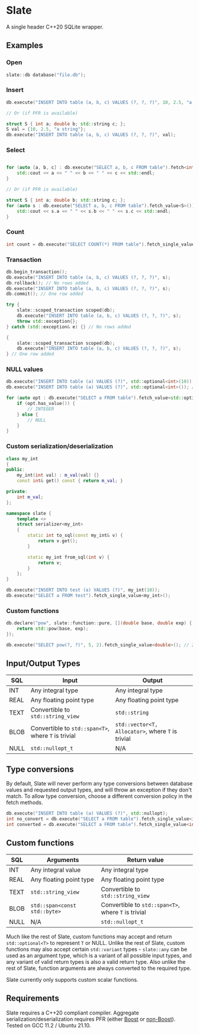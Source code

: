 # Slate

A single header C++20 SQLite wrapper.

## Examples

### Open

```cpp
slate::db database("file.db");
```

### Insert

```cpp
db.execute("INSERT INTO table (a, b, c) VALUES (?, ?, ?)", 10, 2.5, "a string");

// Or (if PFR is available)

struct S { int a; double b; std::string c; };
S val = {10, 2.5, "a string"};
db.execute("INSERT INTO table (a, b, c) VALUES (?, ?, ?)", val);
```

### Select

```cpp

for (auto [a, b, c] : db.execute("SELECT a, b, c FROM table").fetch<int, double, std::string>()) {
    std::cout << a << " " << b << " " << c << std::endl;
}

// Or (if PFR is available)

struct S { int a; double b; std::string c; };
for (auto s : db.execute("SELECT a, b, c FROM table").fetch_value<S>()) {
    std::cout << s.a << " " << s.b << " " << s.c << std::endl;
}
```

### Count

```cpp
int count = db.execute("SELECT COUNT(*) FROM table").fetch_single_value<int>();
```

### Transaction

```cpp
db.begin_transaction();
db.execute("INSERT INTO table (a, b, c) VALUES (?, ?, ?)", s);
db.rollback(); // No rows added
db.execute("INSERT INTO table (a, b, c) VALUES (?, ?, ?)", s);
db.commit(); // One row added

try {
    slate::scoped_transaction scoped(db);
    db.execute("INSERT INTO table (a, b, c) VALUES (?, ?, ?)", s);
    throw std::exception{};
} catch (std::exception& e) {} // No rows added

{
    slate::scoped_transaction scoped(db);
    db.execute("INSERT INTO table (a, b, c) VALUES (?, ?, ?)", s);
} // One row added
```

### NULL values

```cpp
db.execute("INSERT INTO table (a) VALUES (?)", std::optional<int>(10)); // Inserts INTEGER
db.execute("INSERT INTO table (a) VALUES (?)", std::optional<int>()); // Inserts NULL

for (auto opt : db.execute("SELECT a FROM table").fetch_value<std::optional<int>>()) {
    if (opt.has_value()) {
        // INTEGER
    } else {
        // NULL
    }
}
```

### Custom serialization/deserialization

```cpp
class my_int
{
public:
    my_int(int val) : m_val(val) {}
    const int& get() const { return m_val; }

private:
    int m_val;
};

namespace slate {
    template <>
    struct serializer<my_int>
    {
        static int to_sql(const my_int& v) {
            return v.get();
        }

        static my_int from_sql(int v) {
            return v;
        }
    };
}

db.execute("INSERT INTO test (a) VALUES (?)", my_int(10));
db.execute("SELECT a FROM test").fetch_single_value<my_int>();
```

### Custom functions

```cpp
db.declare("pow", slate::function::pure, [](double base, double exp) {
    return std::pow(base, exp);
});

db.execute("SELECT pow(?, ?)", 5, 2).fetch_single_value<double>(); // 25.0
```

## Input/Output Types

| SQL  | Input                                               | Output                                            |
|------|-----------------------------------------------------|---------------------------------------------------|
| INT  | Any integral type                                   | Any integral type                                 |
| REAL | Any floating point type                             | Any floating point type                           |
| TEXT | Convertible to `std::string_view`                   | `std::string`                                     |
| BLOB | Convertible to `std::span<T>`, where `T` is trivial | `std::vector<T, Allocator>`, where `T` is trivial |
| NULL | `std::nullopt_t`                                    | N/A                                               |

## Type conversions

By default, Slate will never perform any type conversions between database values and requested output types, and will throw an exception if they don't match. To allow type conversion, choose a different conversion policy in the fetch methods.

```cpp
db.execute("INSERT INTO table (a) VALUES (?)", std::nullopt);
int no_convert = db.execute("SELECT a FROM table").fetch_single_value<int>(); // Throws
int converted = db.execute("SELECT a FROM table").fetch_single_value<int>(slate::convert::on); // 0
```

## Custom functions

| SQL  | Arguments                    | Return value                                        |
|------|------------------------------|-----------------------------------------------------|
| INT  | Any integral value           | Any integral type                                   |
| REAL | Any floating point type      | Any floating point type                             |
| TEXT | `std::string_view`           | Convertible to `std::string_view`                   |
| BLOB | `std::span<const std::byte>` | Convertible to `std::span<T>`, where `T` is trivial |
| NULL | N/A                          | `std::nullopt_t`                                    |

Much like the rest of Slate, custom functions may accept and return `std::optional<T>` to represent `T` or NULL. Unlike the rest of Slate, custom functions may also accept certain `std::variant` types - `slate::any` can be used as an argument type, which is a variant of all possible input types, and any variant of valid return types is also a valid return type. Also unlike the rest of Slate, function arguments are always converted to the required type.

Slate currently only supports custom scalar functions.

## Requirements

Slate requires a C++20 compliant compiler. Aggregate serialization/deserialization requires PFR (either [Boost](https://github.com/boostorg/pfr) or [non-Boost](https://github.com/apolukhin/pfr_non_boost)). Tested on GCC 11.2 / Ubuntu 21.10.

